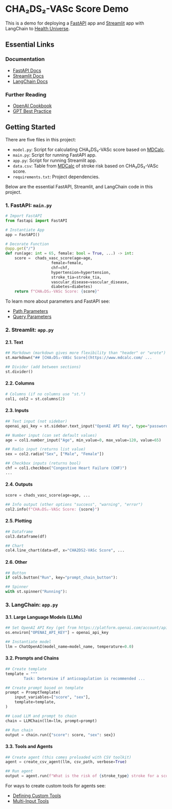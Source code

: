 # CHA₂DS₂-VASc Score Demo

This is a demo for deploying a [FastAPI](https://fastapi.tiangolo.com) app and [Streamlit](https://streamlit.io) app with LangChain to [Health Universe](https://www.healthuniverse.com/).

## Essential Links

### Documentation
- [FastAPI Docs](https://fastapi.tiangolo.com)
- [Streamlit Docs](https://docs.streamlit.io)
- [LangChain Docs](https://python.langchain.com/en/latest/index.html)

### Further Reading
- [OpenAI Cookbook](https://github.com/openai/openai-cookbook#prompting-guide)
- [GPT Best Practice](https://platform.openai.com/docs/guides/gpt-best-practices)

## Getting Started

There are five files in this project:

- `model.py`: Script for calculating CHA₂DS₂-VASc score based on [MDCalc](https://www.mdcalc.com/calc/801/cha2ds2-vasc-score-atrial-fibrillation-stroke-risk).
- `main.py`: Script for running FastAPI app.
- `app.py`: Script for running Streamlit app.
- `data.csv`: Table from [MDCalc](https://www.mdcalc.com/calc/801/cha2ds2-vasc-score-atrial-fibrillation-stroke-risk) of stroke risk based on CHA₂DS₂-VASc score.
- `requirements.txt`: Project dependencies.

Below are the essential FastAPI, Streamlit, and LangChain code in this project.

### 1. FastAPI: `main.py`

```python
# Import FastAPI
from fastapi import FastAPI
```

```python
# Instantiate App
app = FastAPI()
```

```python
# Decorate Function
@app.get("/")
def run(age: int = 65, female: bool = True, ...) -> int:
    score =  chads_vasc_score(age=age, 
                    female=female, 
                    chf=chf, 
                    hypertension=hypertension,
                    stroke_tia=stroke_tia, 
                    vascular_disease=vascular_disease, 
                    diabetes=diabetes)
    return f"CHA₂DS₂-VASc Score: {score}"
```

To learn more about parameters and FastAPI see:
- [Path Parameters](https://fastapi.tiangolo.com/tutorial/path-params/)
- [Query Parameters](https://fastapi.tiangolo.com/tutorial/query-params/)

### 2. Streamlit: `app.py`

#### 2.1. Text

```python
## Markdown (markdown gives more flexibility than "header" or "wrote")
st.markdown("## [CHA₂DS₂-VASc Score](https://www.mdcalc.com/ ...
```

```python
## Divider (add between sections)
st.divider()
```

#### 2.2. Columns

```python
# Columns (if no columns use "st.")
col1, col2 = st.columns(2)
```

#### 2.3. Inputs

```python
## Text input (not sidebar)
openai_api_key = st.sidebar.text_input("OpenAI API Key", type="password")
```

```python
## Number input (can set default values)
age = col1.number_input("Age", min_value=0, max_value=120, value=65)
```

```python
## Radio input (returns list value)
sex = col2.radio("Sex", ["Male", "Female"])
```

```python
## Checkbox inputs (returns bool)
chf = col1.checkbox("Congestive Heart Failure (CHF)")
...
```

#### 2.4. Outputs

```python
score = chads_vasc_score(age=age, ...

## Info output (other options "success", "warning", "error")
col2.info(f"CHA₂DS₂-VASc Score: {score}")
```

#### 2.5. Plotting

```python
## Dataframe
col3.dataframe(df)
```

```python
## Chart
col4.line_chart(data=df, x="CHA2DS2-VASc Score", ...
```

#### 2.6. Other

```python
## Button
if col5.button("Run", key="prompt_chain_button"):
```

```python
## Spinner
with st.spinner("Running"):
```

### 3. LangChain: `app.py`

#### 3.1. Large Language Models (LLMs)

```python
## Set OpenAI API Key (get from https://platform.openai.com/account/api-keys)
os.environ["OPENAI_API_KEY"] = openai_api_key
```

```python
## Instantiate model
llm = ChatOpenAI(model_name=model_name, temperature=0.0)
```

#### 3.2. Prompts and Chains

```python
## Create template
template = """
        Task: Determine if anticoagulation is recommended ...
```
```python       
## Create prompt based on template
prompt = PromptTemplate(
    input_variables=["score", "sex"],
    template=template,
)
```

```python
## Load LLM and prompt to chain
chain = LLMChain(llm=llm, prompt=prompt)
```

```python
## Run chain
output = chain.run({"score": score, "sex": sex})
```

#### 3.3. Tools and Agents

```python
## Create agent (this comes preloaded with CSV toolkit)
agent = create_csv_agent(llm, csv_path, verbose=True)
```

```python
## Run agent
output = agent.run(f"What is the risk of {stroke_type} stroke for a score of {score}")
```

For ways to create custom tools for agents see:

- [Defining Custom Tools](https://python.langchain.com/en/latest/modules/agents/tools/custom_tools.html)
- [Multi-Input Tools](https://python.langchain.com/en/latest/modules/agents/tools/multi_input_tool.html)